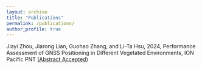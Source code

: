 ```yaml
---
layout: archive
title: "Publications"
permalink: /publications/
author_profile: true
---
```

Jiayi Zhou, Jiarong Lian, Guohao Zhang, and Li-Ta Hsu, 2024, Performance Assessment of GNSS Positioning in Different Vegetated Environments, ION Pacific PNT [(Abstract Accepted)](https://www.ion.org/pnt/abstracts.cfm?paperID=13100)
